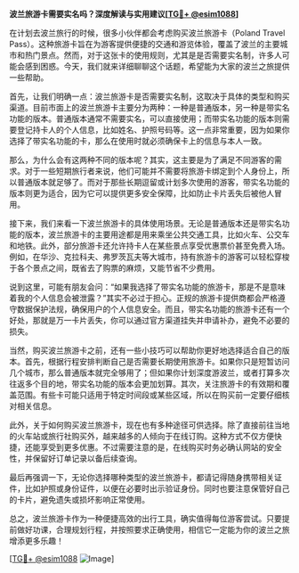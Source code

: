 **波兰旅游卡需要实名吗？深度解读与实用建议[[TG💪+ @esim1088](https://t.me/s/esim1088)]**

在计划去波兰旅行的时候，很多小伙伴都会考虑购买波兰旅游卡（Poland Travel Pass）。这种旅游卡旨在为游客提供便捷的交通和游览体验，覆盖了波兰的主要城市和热门景点。然而，对于这张卡的使用规则，尤其是是否需要实名制，许多人可能会感到困惑。今天，我们就来详细聊聊这个话题，希望能为大家的波兰之旅提供一些帮助。

首先，让我们明确一点：波兰旅游卡是否需要实名制，这取决于具体的类型和购买渠道。目前市面上的波兰旅游卡主要分为两种：一种是普通版本，另一种是带实名功能的版本。普通版本通常不需要实名，可以直接使用；而带实名功能的版本则需要登记持卡人的个人信息，比如姓名、护照号码等。这一点非常重要，因为如果你选择了带实名功能的卡，那么在使用时就必须确保卡上的信息与本人一致。

那么，为什么会有这两种不同的版本呢？其实，这主要是为了满足不同游客的需求。对于一些短期旅行者来说，他们可能并不需要将旅游卡绑定到个人身份上，所以普通版本就足够了。而对于那些长期逗留或计划多次使用的游客，带实名功能的版本则更为适合，因为它可以提供更多安全保障，比如防止卡片丢失后被他人冒用。

接下来，我们来看一下波兰旅游卡的具体使用场景。无论是普通版本还是带实名功能的版本，波兰旅游卡的主要用途都是用来乘坐公共交通工具，比如火车、公交车和地铁。此外，部分旅游卡还允许持卡人在某些景点享受优惠票价甚至免费入场。例如，在华沙、克拉科夫、弗罗茨瓦夫等大城市，持有旅游卡的游客可以轻松穿梭于各个景点之间，既省去了购票的麻烦，又能节省不少费用。

说到这里，可能有朋友会问：“如果我选择了带实名功能的旅游卡，那是不是意味着我的个人信息会被泄露？”其实不必过于担心。正规的旅游卡提供商都会严格遵守数据保护法规，确保用户的个人信息安全。而且，带实名功能的旅游卡还有一个好处，那就是万一卡片丢失，你可以通过官方渠道挂失并申请补办，避免不必要的损失。

当然，购买波兰旅游卡之前，还有一些小技巧可以帮助你更好地选择适合自己的版本。首先，根据行程安排判断自己是否需要长期使用旅游卡。如果你只是短暂访问几个城市，那么普通版本就完全够用了；但如果你计划深度游波兰，或者打算多次往返多个目的地，带实名功能的版本会更加划算。其次，关注旅游卡的有效期和覆盖范围。有些卡可能只适用于特定时间段或某些区域，所以在购买前一定要仔细核对相关信息。

此外，关于如何购买波兰旅游卡，现在也有多种途径可供选择。除了直接前往当地的火车站或旅行社购买外，越来越多的人倾向于在线订购。这种方式不仅方便快捷，还能享受到更多优惠。不过需要注意的是，在线购买时务必确认网站的安全性，并保留好订单记录以备后续查询。

最后再强调一下，无论你选择哪种类型的波兰旅游卡，都请记得随身携带相关证件，比如护照或身份证件，以便在必要时出示验证身份。同时也要注意保管好自己的卡片，避免遗失或损坏影响正常使用。

总之，波兰旅游卡作为一种便捷高效的出行工具，确实值得每位游客尝试。只要提前做好功课，合理规划行程，并按照要求正确使用，相信它一定能为你的波兰之旅增添更多乐趣！

[[TG💪+ @esim1088](https://t.me/s/esim1088) ![Image](https://i.postimg.cc/4NQfJmqS/Snipaste-2025-05-13-00-14-12.png)]